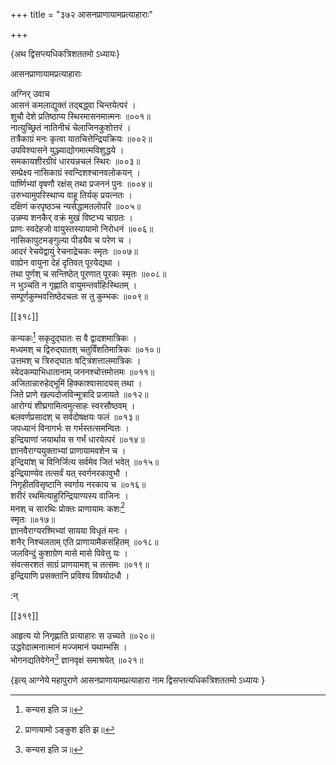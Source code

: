 +++
title = "३७२ आसनप्राणायामप्रत्याहाराः"

+++

\{अथ द्विसप्त्यधिकत्रिशततमो ऽध्यायः\}

आसनप्राणायामप्रत्याहाराः  
    
अग्निर् उवाच  
आसनं कमलाद्युक्तं तद्बद्ध्वा चिन्तयेत्परं ।  
शुचौ देशे प्रतिष्ठाप्य स्थिरमासनमात्मनः   ॥००१॥  
नात्युच्छ्रितं नातिनीचं चेलाजिनकुशोत्तरं ।  
तत्रैकाग्रं मनः कृत्वा यातचित्तेन्द्रियक्रियः ॥००२॥  
उपविश्यासने युञ्ज्याद्योगमात्मविशुद्धये ।  
समकायशीरग्रीवं धारयन्नचलं स्थिरः ॥००३॥  
सम्प्रेक्ष्य नासिकाग्रं स्वन्दिशश्चानवलोकयन् ।  
पार्ष्णिभ्यां वृषणौ रक्षंस् तथा प्रजननं पुनः   ॥००४॥  
उरुभ्यामुपरिस्थाप्य वाहू तिर्यक् प्रयत्नतः ।  
दक्षिणं करपृष्ठञ्च न्यसेद्धामतलोपरि   ॥००५॥  
उन्नम्य शनकैर् वक्रं मुखं विष्टभ्य चाग्रतः   ।  
प्राणः स्वदेहजो वायुस्तस्यायामो निरोधनं ॥००६॥  
नासिकापुटमङ्गुल्या पीड्यैव च परेण च ।  
आदरं रेचयेद्वायुं रेचनाद्रेचकः स्मृतः ॥००७॥  
वाह्येन वायुना देहं दृतिवत् पूरयेद्यथा ।  
तथा पुर्णश् च सन्तिष्ठेत् पूरणात् पूरकः स्मृतः   ॥००८॥  
न भुञ्चति न गृह्णाति वायुमन्तर्वाहिःस्थितम् ।  
सम्पूर्णकुम्भवत्तिष्ठेदचलः स तु कुम्भकः   ॥००९॥  

[[३१८]]
    
कन्यकः[^१] सकृदुद्घातः स वै द्वादशमात्रिकः   ।  
मध्यमश् च द्विरुद्घातश् चतुर्विंशतिमात्रिकः ॥०१०॥  
उत्तमश् च त्रिरुद्घातः षट्त्रिंशत्तालमात्रिकः   ।  
स्वेदकम्पाभिधातानाम् जननश्चोत्तमोत्तमः ॥०११॥  
अजितान्नारुहेद्भूमिं हिक्काश्वासादयस् तथा ।  
जिते प्राणे खल्पदोजविन्मूत्रादि प्रजायते ॥०१२॥  
आरोग्यं शीघ्रगामित्वमुत्साहः स्वरसौष्ठवम्   ।  
बलवर्णप्रसादश् च सर्वदोषक्षयः फलं ॥०१३॥  
जपध्यानं विनागर्भः स गर्भस्तत्समन्वितः ।  
इन्द्रियाणां जयार्थाय स गर्भं धारयेत्परं   ॥०१४॥  
ज्ञानवैराग्ययुक्ताभ्यां प्राणायामवशेन च   ।  
इन्द्रियांश् च विनिर्जित्य सर्वमेव जितं भवेत् ॥०१५॥  
इन्द्रियाण्येव तत्सर्वं यत् स्वर्गनरकावुभौ ।  
निगृहीतविसृष्टानि स्वर्गाय नरकाय च ॥०१६॥  
शरीरं रथमित्याहुरिन्द्रियाण्यस्य वाजिनः ।  
मनश् च सारथिः प्रोक्तः प्राणायामः कशः[^२]  
स्मृतः ॥०१७॥  
ज्ञानवैराग्यरश्मिभ्यां सायया विधृतं मनः   ।  
शनैर् निश्चलताम् एति प्राणायामैकसंहितम् ॥०१८॥  
जलविन्दुं कुशाग्रेण मासे मासे पिवेत्तु यः ।  
संवत्सरशतं साग्रं प्राणयामश् च तत्समः   ॥०१९॥  
इन्द्रियाणि प्रसक्तानि प्रविश्य विषयोदधौ ।  
    
:न्  
    
[^१]: कन्यस इति ञ॥  
    
[^२]: प्राणायामो ऽङ्कुश इति झ॥  

[[३१९]]
    
आहृत्य यो निगृह्णाति प्रत्याहारः स उच्यते ॥०२०॥  
उद्धरेदात्मनात्मानं मज्जमानं यथाम्भसि ।  
भोगनद्यतिवेगेन[^१] ज्ञानवृक्षं समाश्रयेत् ॥०२१॥

\{इत्य् आग्नेये महापुराणे आसनप्राणायामप्रत्याहारा नाम द्विसप्तत्यधिकत्रिशततमो ऽध्यायः  }
    